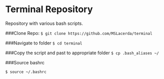 # Terminal Repository

Repository with various bash scripts.

###Clone Repo:
`$ git clone https://github.com/MSLacerda/terminal`
 
###Navigate to folder
`$ cd terminal`

###Copy the script and past to appropriate folder
`$ cp .bash_aliases ~/`

###Source bashrc

`$ source ~/.bashrc`

 

